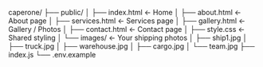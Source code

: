caperone/
├── public/
│   ├── index.html         ← Home
│   ├── about.html         ← About page
│   ├── services.html      ← Services page
│   ├── gallery.html       ← Gallery / Photos
│   ├── contact.html       ← Contact page
│   ├── style.css          ← Shared styling
│   └── images/            ← Your shipping photos
│        ├── ship1.jpg
│        ├── truck.jpg
│        ├── warehouse.jpg
│        ├── cargo.jpg
│        └── team.jpg
├── index.js
└── .env.example
